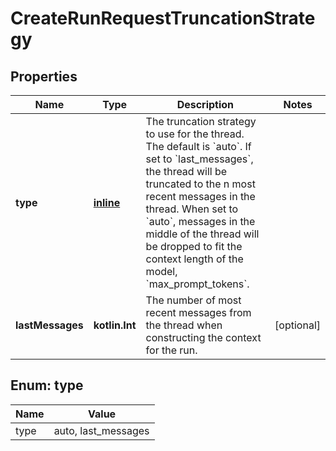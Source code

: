 
# CreateRunRequestTruncationStrategy

## Properties
| Name | Type | Description | Notes |
| ------------ | ------------- | ------------- | ------------- |
| **type** | [**inline**](#Type) | The truncation strategy to use for the thread. The default is &#x60;auto&#x60;. If set to &#x60;last_messages&#x60;, the thread will be truncated to the n most recent messages in the thread. When set to &#x60;auto&#x60;, messages in the middle of the thread will be dropped to fit the context length of the model, &#x60;max_prompt_tokens&#x60;. |  |
| **lastMessages** | **kotlin.Int** | The number of most recent messages from the thread when constructing the context for the run. |  [optional] |


<a id="Type"></a>
## Enum: type
| Name | Value |
| ---- | ----- |
| type | auto, last_messages |



